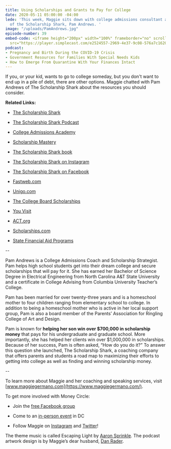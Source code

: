 ```yaml
---
title: Using Scholarships and Grants to Pay for College
date: 2020-05-11 05:00:00 -04:00
lede: 'This week, Maggie sits down with college admissions consultant and founder
  of the Scholarship Shark, Pam Andrews. '
image: "/uploads/PamAndrews.jpg"
episode-number: 39
embed-code: <iframe height="200px" width="100%" frameborder="no" scrolling="no" seamless
  src="https://player.simplecast.com/e2524557-2969-4e37-9c08-576a7c1620c9?dark=false"></iframe>
podcast:
- Pregnancy and Birth During the COVID-19 Crisis
- Government Resources for Families With Special Needs Kids
- How to Emerge From Quarantine With Your Finances Intact
---
```


If you, or your kid, wants to go to college someday, but you don't want to end up in a pile of debt, there are other options. Maggie chatted with Pam Andrews of The Scholarship Shark about the resources you should consider.

**Related Links:**

* [The Scholarship Shark](https://www.thescholarshipshark.com/)

* [The Scholarship Shark Podcast](https://www.thescholarshipshark.com/category/podcast/)

* [College Admissions Academy](https://www.thescholarshipshark.com/college-admissions-academy/)

* [Scholarship Mastery](https://www.thescholarshipshark.com/sm-open/)

* [The Scholarship Shark book](https://www.amazon.com/Scholarship-Shark-faith-based-finding-scholarships/dp/1540610705)

* [The Scholarship Shark on Instagram](https://www.instagram.com/thescholarshipshark/?hl=en)

* [The Scholarship Shark on Facebook](https://www.facebook.com/ScholarshipShark/)

* [Fastweb.com](https://www.fastweb.com/)

* [Unigo.com](https://www.unigo.com/)

* [The College Board Scholarships](https://opportunity.collegeboard.org/?navId=www-cbos)

* [You Visit](https://www.youvisit.com/)

* [ACT.org](http://www.act.org/)

* [Scholarships.com](https://www.scholarships.com/)

* [State Financial Aid Programs](https://www.nasfaa.org/State_Financial_Aid_Programs)

--

Pam Andrews is a College Admissions Coach and Scholarship Strategist. Pam helps high school students get into their dream college and secure scholarships that will pay for it. She has earned her Bachelor of Science Degree in Electrical Engineering from North Carolina A&T State University and a certificate in College Advising from Columbia University Teacher’s College.

Pam has been married for over twenty-three years and is a homeschool mother to four children ranging from elementary school to college. In addition to being a homeschool mother who is active in her local support group, Pam is also a board member of the Parents’ Association for Ringling College of Art and Design.

Pam is known for **helping her son win over $700,000 in scholarship money** that pays for his undergraduate and graduate school. More importantly, she has helped her clients win over $1,000,000 in scholarships. Because of her success, Pam is often asked, “How do you do it?” To answer this question she launched, The Scholarship Shark, a coaching company that offers parents and students a road map to maximizing their efforts to getting into college as well as finding and winning scholarship money.

--

To learn more about Maggie and her coaching and speaking services, visit [www.maggiegermano.com](https://www.maggiegermano.com/).

To get more involved with Money Circle:

* Join the [free Facebook group](https://www.facebook.com/groups/MoneyCircleGroup)

* Come to an [in-person event](https://www.maggiegermano.com/moneycircle/) in DC

* Follow Maggie on [Instagram](https://dashboard.simplecast.com/episodes/www.instagram.com/maggiegermano) and [Twitter](https://dashboard.simplecast.com/episodes/www.twitter.com/maggiegermano)!

The theme music is called Escaping Light by [Aaron Sprinkle](http://aaronsprinklemusic.com/). The podcast artwork design is by Maggie’s dear husband, [Dan Rader](https://danrdesign.com/).